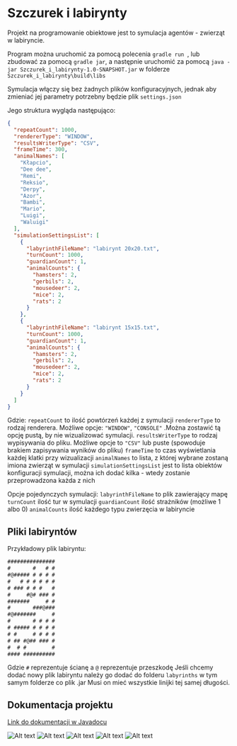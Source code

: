 
# Szczurek i labirynty

Projekt na programowanie obiektowe jest to symulacja agentów - zwierząt w labiryncie.


Program można uruchomić za pomocą polecenia ```gradle run ```, lub zbudować za pomocą ```gradle jar```, a następnie uruchomić za pomocą ```java -jar Szczurek_i_labirynty-1.0-SNAPSHOT.jar``` w folderze ```Szczurek_i_labirynty\build\libs```

Symulacja włączy się bez żadnych plików konfiguracyjnych, jednak aby zmieniać jej parametry potrzebny będzie plik ```settings.json```

Jego struktura wygląda następująco:
```json
{
  "repeatCount": 1000,
  "rendererType": "WINDOW",
  "resultsWriterType": "CSV",
  "frameTime": 300,
  "animalNames": [
    "Kłapcio",
    "Dee dee",
    "Remi",
    "Reksio",
    "Derpy",
    "Azor",
    "Bambi",
    "Mario",
    "Luigi",
    "Waluigi"
  ],
  "simulationSettingsList": [
    {
      "labyrinthFileName": "labirynt 20x20.txt",
      "turnCount": 1000,
      "guardianCount": 1,
      "animalCounts": {
        "hamsters": 2,
        "gerbils": 2,
        "mousedeer": 2,
        "mice": 2,
        "rats": 2
      }
    },
    {
      "labyrinthFileName": "labirynt 15x15.txt",
      "turnCount": 1000,
      "guardianCount": 1,
      "animalCounts": {
        "hamsters": 2,
        "gerbils": 2,
        "mousedeer": 2,
        "mice": 2,
        "rats": 2
      }
    }
  ]
}
```
Gdzie:
```repeatCount``` to ilość powtórzeń każdej z symulacji
```rendererType``` to rodzaj renderera. Możliwe opcje: ```"WINDOW"```, ```"CONSOLE"``` .Można zostawić tą opcję pustą, by nie wizualizować symulacji.
```resultsWriterType``` to rodzaj wypisywania do pliku. Możliwe opcje to ```"CSV"``` lub puste (spowoduje brakiem zapisywania wyników do pliku)
```frameTime``` to czas wyświetlania każdej klatki przy wizualizacji
```animalNames``` to lista, z której wybrane zostaną imiona zwierząt w symulacji
```simulationSettingsList``` jest to lista obiektów konfiguracji symulacji, można ich dodać kilka - wtedy zostanie przeprowadzona każda z nich

Opcje pojedynczych symulacji:
```labyrinthFileName``` to plik zawierający mapę
```turnCount``` ilość tur w symulacji
```guardianCount``` ilość strażników (możliwe 1 albo 0)
```animalCounts``` ilość każdego typu zwierzęcia w labiryncie

## Pliki labiryntów
Przykładowy plik labiryntu:
```txt
###############
#       #   # #
#@##### # # # #
#   # # # # # #
# ### # # #   #
#     #@# ### #
#######     # #
#       ###@###
#@#######     #
#       # # # #
# ##### # # # #
# #     # # # #
# ## #@## ### #
#  # #        #
#### ##########

```

Gdzie ```#``` reprezentuje ścianę  a ```@``` reprezentuje przeszkodę
Jeśli chcemy dodać nowy plik labiryntu należy go dodać do folderu ```labyrinths``` w tym samym folderze co plik .jar
Musi on mieć wszystkie linijki tej samej długości.


## Dokumentacja projektu
[Link do dokumentacji w Javadocu](https://mruwawa.github.io/Szczurek_i_labirynty/)


![Alt text](readme_resources/0001.jpg?raw=true)
![Alt text](readme_resources/0002.jpg?raw=true)
![Alt text](readme_resources/0003.jpg?raw=true)
![Alt text](readme_resources/0004.jpg?raw=true)
![Alt text](readme_resources/0005.jpg?raw=true)